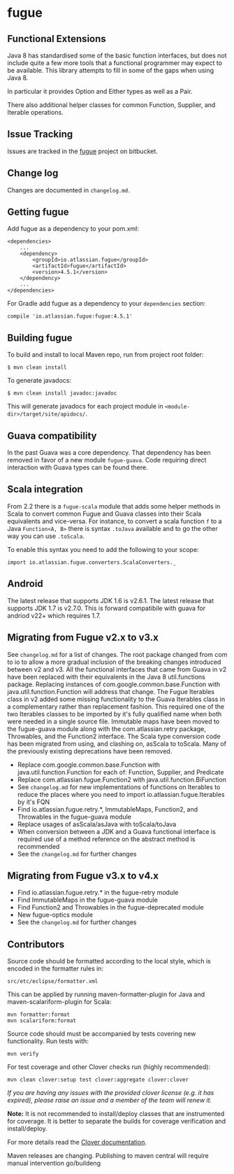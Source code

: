 # fugue

## Functional Extensions

Java 8 has standardised some of the basic function interfaces, but does not include quite a few more tools
that a functional programmer may expect to be available. This library attempts to fill in some of the
gaps when using Java 8.

In particular it provides Option and Either types as well as a Pair.

There also additional helper classes for common Function, Supplier, and Iterable operations.

## Issue Tracking

Issues are tracked in the [fugue](https://bitbucket.org/atlassian/fugue/issues) project on bitbucket.

## Change log

Changes are documented in `changelog.md`. 

## Getting fugue

Add fugue as a dependency to your pom.xml:

    <dependencies>
        ...
        <dependency>
            <groupId>io.atlassian.fugue</groupId>
            <artifactId>fugue</artifactId>
            <version>4.5.1</version>
        </dependency>
        ...
    </dependencies>
    
For Gradle add fugue as a dependency to your `dependencies` section:

    compile 'io.atlassian.fugue:fugue:4.5.1'

## Building fugue

To build and install to local Maven repo, run from project root folder:

    $ mvn clean install

To generate javadocs:

    $ mvn clean install javadoc:javadoc

This will generate javadocs for each project module in ```<module-dir>/target/site/apidocs/```.

## Guava compatibility

In the past Guava was a core dependency. That dependency has been removed in favor of a new module
`fugue-guava`. Code requiring direct interaction with Guava types can be found there.

## Scala integration

From 2.2 there is a `fugue-scala` module that adds some helper methods in Scala to convert common 
Fugue and Guava classes into their Scala equivalents and vice-versa. For instance, to convert a
scala function `f` to a Java `Function<A, B>` there is syntax `.toJava` available and to go the
other way you can use `.toScala`.

To enable this syntax you need to add the following to your scope:

    import io.atlassian.fugue.converters.ScalaConverters._

## Android

The latest release that supports JDK 1.6 is v2.6.1.
The latest release that supports JDK 1.7 is v2.7.0. This is forward compatibile with guava for 
andriod v22+ which requires 1.7.

## Migrating from Fugue v2.x to v3.x

See `changelog.md` for a list of changes. The root package changed from com to io to allow a
more gradual inclusion of the breaking changes introduced between v2 and v3. All the functional 
interfaces that came from Guava in v2 have been replaced with their equivalents in the Java 8
util.functions package. Replacing instances of com.google.common.base.Function with
java.util.function.Function will address that change. The Fugue Iterables class in v2 added some
missing functionality to the Guava Iterables class in a complementary rather than replacement 
fashion. This required one of the two Iterables classes to be imported by it's fully qualified
name when both were needed in a single source file. Immutable maps have been moved to the
fugue-guava module along with the com.atlassian.retry package, Throwables, and the Function2
interface. The Scala type conversion code has been migrated from using, and clashing on, asScala
to toScala. Many of the previously existing deprecations have been removed.

* Replace com.google.common.base.Function with java.util.function.Function for each of: Function, 
Supplier, and Predicate
* Replace com.atlassian.fugue.Function2 with java.util.function.BiFunction
* See `changelog.md` for new implementations of functions on Iterables to reduce the places where
you need to import io.atlassian.fugue.Iterables by it's FQN
* Find io.atlassian.fugue.retry.*, ImmutableMaps, Function2, and Throwables in the fugue-guava module
* Replace usages of asScala/asJava with toScala/toJava
* When conversion between a JDK and a Guava functional interface is required use of a method reference 
on the abstract method is recommended
* See the `changelog.md` for further changes

## Migrating from Fugue v3.x to v4.x

* Find io.atlassian.fugue.retry.* in the fugue-retry module
* Find ImmutableMaps in the fugue-guava module
* Find Function2 and Throwables in the fugue-deprecated module
* New fugue-optics module 
* See the `changelog.md` for further changes

## Contributors

Source code should be formatted according to the local style, which is encoded in the formatter
rules in:

    src/etc/eclipse/formatter.xml

This can be applied by running maven-formatter-plugin for Java and maven-scalariform-plugin for
Scala:

    mvn formatter:format
    mvn scalariform:format

Source code should must be accompanied by tests covering new functionality. Run tests with:

    mvn verify

For test coverage and other Clover checks run (highly recommended):

    mvn clean clover:setup test clover:aggregate clover:clover

*If you are having any issues with the provided clover license (e.g. it has expired), please raise an
issue and a member of the team will renew it.*

**Note:** It is not recommended to install/deploy classes that are instrumented for coverage. It is
better to separate the builds for coverage verification and install/deploy.

For more details read the [Clover documentation](https://confluence.atlassian.com/display/CLOVER/Basic+usage).

Maven releases are changing. Publishing to maven central will require manual intervention go/buildeng

